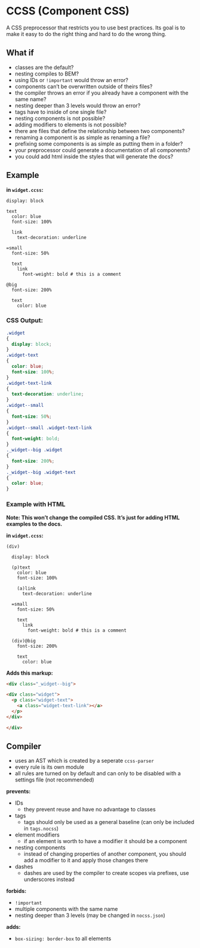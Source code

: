 CCSS (Component CSS)
===

A CSS preprocessor that restricts you to use best practices. Its goal is to make it easy to do the right thing and hard to do the wrong thing.

What if
--------

- classes are the default?
- nesting compiles to BEM?
- using IDs or `!important` would throw an error?
- components can’t be overwritten outside of theirs files?
- the compiler throws an error if you already have a component with the same name?
- nesting deeper than 3 levels would throw an error?
- tags have to inside of one single file?
- nesting components is not possible?
- adding modifiers to elements is not possible?
- there are files that define the relationship between two components?
- renaming a component is as simple as renaming a file?
- prefixing some components is as simple as putting them in a folder?
- your preprocessor could generate a documentation of all components?
- you could add html inside the styles that will generate the docs? 

Example
------

__in `widget.ccss`:__

```
display: block

text
  color: blue
  font-size: 100%

  link
    text-decoration: underline
    
=small
  font-size: 50%
  
  text
    link
      font-weight: bold # this is a comment
      
@big
  font-size: 200%
  
  text
    color: blue
```

### CSS Output:

```css
.widget
{
  display: block;
}
.widget-text
{
  color: blue;
  font-size: 100%;
}
.widget-text-link
{
  text-decoration: underline;
}
.widget--small
{
  font-size: 50%;
}
.widget--small .widget-text-link
{
  font-weight: bold;
}
._widget--big .widget
{
  font-size: 200%;
}
._widget--big .widget-text
{
  color: blue;
}
```

### Example with HTML

__Note: This won’t change the compiled CSS. It’s just for adding HTML examples to the docs.__

__in `widget.ccss`:__
```
(div)

  display: block
  
  (p)text
    color: blue
    font-size: 100%
  
    (a)link
      text-decoration: underline
      
  =small
    font-size: 50%
    
    text
      link
        font-weight: bold # this is a comment
        
  (div)@big
    font-size: 200%
    
    text
      color: blue
```

__Adds this markup:__

```html
<div class="_widget--big">

<div class="widget">
  <p class="widget-text">
    <a class="widget-text-link"></a>
  </p>
</div>

</div>
```

Compiler
--------

- uses an AST which is created by a seperate `ccss-parser`
- every rule is its own module
- all rules are turned on by default and can only to be disabled with a settings file (not recommended)

__prevents:__
- IDs
  - they prevent reuse and have no advantage to classes
- tags
  - tags should only be used as a general baseline (can only be included in `tags.nocss`)
- element modifiers
  - if an element is worth to have a modifier it should be a component
- nesting components
  - instead of changing properties of another component, you should add a modifier to it and apply those changes there
- dashes
  - dashes are used by the compiler to create scopes via prefixes, use underscores instead

__forbids:__
- `!important`
- multiple components with the same name
- nesting deeper than 3 levels (may be changed in `nocss.json`)

__adds:__
- `box-sizing: border-box` to all elements
